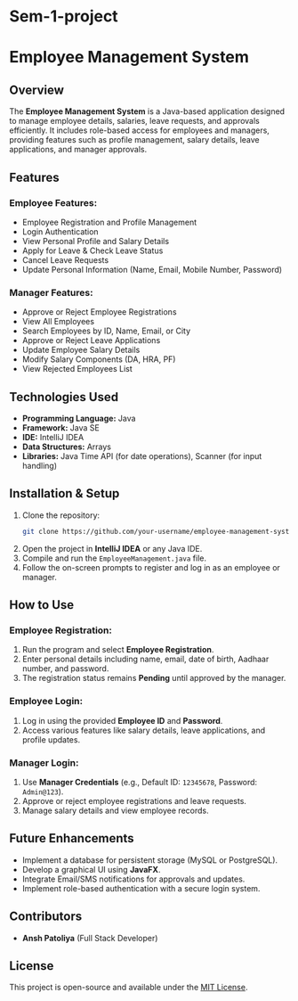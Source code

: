 # Sem-1-project

# Employee Management System

## Overview
The **Employee Management System** is a Java-based application designed to manage employee details, salaries, leave requests, and approvals efficiently. It includes role-based access for employees and managers, providing features such as profile management, salary details, leave applications, and manager approvals.

## Features
### Employee Features:
- Employee Registration and Profile Management
- Login Authentication
- View Personal Profile and Salary Details
- Apply for Leave & Check Leave Status
- Cancel Leave Requests
- Update Personal Information (Name, Email, Mobile Number, Password)

### Manager Features:
- Approve or Reject Employee Registrations
- View All Employees
- Search Employees by ID, Name, Email, or City
- Approve or Reject Leave Applications
- Update Employee Salary Details
- Modify Salary Components (DA, HRA, PF)
- View Rejected Employees List

## Technologies Used
- **Programming Language:** Java
- **Framework:** Java SE
- **IDE:** IntelliJ IDEA
- **Data Structures:** Arrays
- **Libraries:** Java Time API (for date operations), Scanner (for input handling)

## Installation & Setup
1. Clone the repository:
   ```sh
   git clone https://github.com/your-username/employee-management-system.git
   ```
2. Open the project in **IntelliJ IDEA** or any Java IDE.
3. Compile and run the `EmployeeManagement.java` file.
4. Follow the on-screen prompts to register and log in as an employee or manager.

## How to Use
### Employee Registration:
1. Run the program and select **Employee Registration**.
2. Enter personal details including name, email, date of birth, Aadhaar number, and password.
3. The registration status remains **Pending** until approved by the manager.

### Employee Login:
1. Log in using the provided **Employee ID** and **Password**.
2. Access various features like salary details, leave applications, and profile updates.

### Manager Login:
1. Use **Manager Credentials** (e.g., Default ID: `12345678`, Password: `Admin@123`).
2. Approve or reject employee registrations and leave requests.
3. Manage salary details and view employee records.

## Future Enhancements
- Implement a database for persistent storage (MySQL or PostgreSQL).
- Develop a graphical UI using **JavaFX**.
- Integrate Email/SMS notifications for approvals and updates.
- Implement role-based authentication with a secure login system.

## Contributors
- **Ansh Patoliya** (Full Stack Developer)

## License
This project is open-source and available under the [MIT License](LICENSE).

